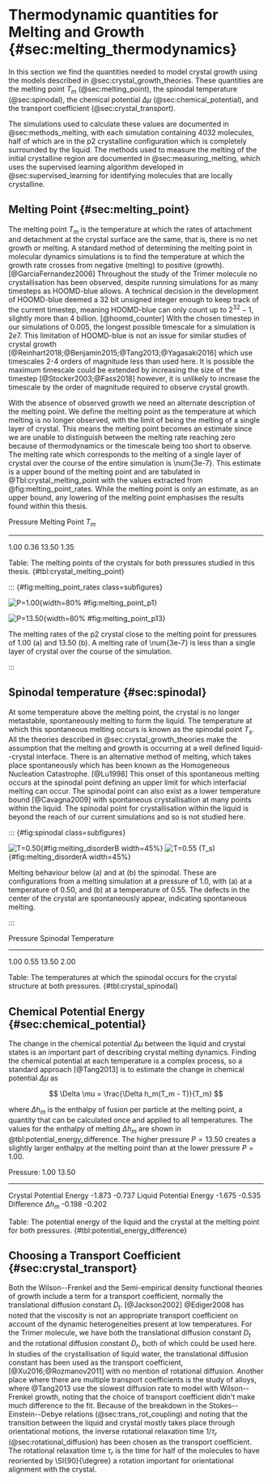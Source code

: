 # Thermodynamic quantities for Melting and Growth {#sec:melting_thermodynamics}

In this section we find the quantities
needed to model crystal growth
using the models described in @sec:crystal_growth_theories.
These quantities are
the melting point $T_m$ (@sec:melting_point),
the spinodal temperature (@sec:spinodal),
the chemical potential $\Delta \mu$ (@sec:chemical_potential), and
the transport coefficient (@sec:crystal_transport).

The simulations used to calculate these values
are documented in @sec:methods_melting,
with each simulation containing 4032 molecules,
half of which are in the p2 crystalline configuration
which is completely surrounded by the liquid.
The methods used to measure the melting of the initial crystalline region
are documented in @sec:measuring_melting,
which uses the supervised learning algorithm developed in @sec:supervised_learning
for identifying molecules that are locally crystalline.

## Melting Point {#sec:melting_point}

The melting point $T_m$ is the temperature
at which the rates of attachment and detachment
at the crystal surface are the same,
that is, there is no net growth or melting.
A standard method of determining the melting point in molecular dynamics simulations
is to find the temperature at which
the growth rate crosses from negative (melting) to positive (growth). [@GarciaFernandez2006]
Throughout the study of the Trimer molecule no crystallisation has been observed,
despite running simulations for as many timesteps as HOOMD-blue allows.
A technical decision in the development of HOOMD-blue
deemed a 32 bit unsigned integer enough to keep track of the current timestep,
meaning HOOMD-blue can only count up to $2^{32}-1$, slightly more than 4 billion. [@hoomd_counter]
With the chosen timestep in our simulations of 0.005,
the longest possible timescale for a simulation is $2e7$.
This limitation of HOOMD-blue is not an issue for
similar studies of crystal growth [@Reinhart2018;@Benjamin2015;@Tang2013;@Yagasaki2016]
which use timescales 2-4 orders of magnitude less than used here.
It is possible the maximum timescale could be extended by increasing
the size of the timestep [@Stocker2003;@Fass2018]
however, it is unlikely to increase the timescale
by the order of magnitude required to observe crystal growth.

With the absence of observed growth
we need an alternate description of the melting point.
We define the melting point as
the temperature at which melting is no longer observed,
with the limit of being the melting of a single layer of crystal.
This means the melting point becomes an estimate
since we are unable to distinguish between
the melting rate reaching zero because of thermodynamics
or the timescale being too short to observe.
The melting rate which corresponds to the melting
of a single layer of crystal over
the course of the entire simulation is \num{3e-7}.
This estimate is a upper bound of the melting point
and are tabulated in @Tbl:crystal_melting_point
with the values extracted from @fig:melting_point_rates.
While the melting point is only an estimate,
as an upper bound, any lowering of the melting point
emphasises the results found within this thesis.

Pressure  Melting Point $T_m$
-------- ---------------------
1.00            0.36
13.50           1.35

Table: The melting points of the crystals
for both pressures studied in this thesis. {#tbl:crystal_melting_point}

::: {#fig:melting_point_rates class=subfigures}

![P=1.00](../Projects/Crystal_Melting/figures/melting_point_rates_P1.00.svg){width=80% #fig:melting_point_p1}

![P=13.50](../Projects/Crystal_Melting/figures/melting_point_rates_P13.50.svg){width=80% #fig:melting_point_p13}

The melting rates of the p2 crystal close to the melting point
for pressures of 1.00 (a) and 13.50 (b).
A melting rate of \num{3e-7} is less than a single layer of crystal
over the course of the simulation.

:::

## Spinodal temperature {#sec:spinodal}

At some temperature above the melting point,
the crystal is no longer metastable,
spontaneously melting to form the liquid.
The temperature at which this spontaneous melting occurs
is known as the spinodal point $T_s$.
All the theories described in @sec:crystal_growth_theories
make the assumption that the melting and growth
is occurring at a well defined liquid--crystal interface.
There is an alternative method of melting,
which takes place spontaneously
which has been known as the Homogeneous Nucleation Catastrophe. [@Lu1998]
This onset of this spontaneous melting occurs at the spinodal point
defining an upper limit for which interfacial melting can occur.
The spinodal point can also exist as a lower temperature bound [@Cavagna2009]
with spontaneous crystallisation at many points within the liquid.
The spinodal point for crystallisation within the liquid
is beyond the reach of our current simulations
and so is not studied here.

::: {#fig:spinodal class=subfigures}

![T=0.50](../Projects/Crystal_Melting/figures/melting_disorder_P1.00-T0.50.svg){#fig:melting_disorderB width=45%}
![T=0.55 ($T_s$)](../Projects/Crystal_Melting/figures/melting_disorder_P1.00-T0.55.svg){#fig:melting_disorderA width=45%}

Melting behaviour below (a) and at (b) the spinodal.
These are configurations from a melting simulation
at a pressure of 1.0,
with (a) at a temperature of 0.50,
and (b) at a temperature of 0.55.
The defects in the center of the crystal
are spontaneously appear,
indicating spontaneous melting.

:::

Pressure  Spinodal Temperature
-------- ---------------------
1.00            0.55
13.50           2.00

Table: The temperatures at which the spinodal occurs for the crystal structure at both
pressures. {#tbl:crystal_spinodal}

## Chemical Potential Energy {#sec:chemical_potential}

The change in the chemical potential $\Delta \mu$
between the liquid and crystal states
is an important part of describing crystal melting dynamics.
Finding the chemical potential at each temperature is a complex process,
so a standard approach [@Tang2013] is
to estimate the change in chemical potential $\Delta \mu$ as

$$ \Delta \mu = \frac{\Delta h_m(T_m - T)}{T_m} $$

where $\Delta h_m$ is the enthalpy of fusion per particle at the melting point,
a quantity that can be calculated once and applied to all temperatures.
The values for the enthalpy of melting $\Delta h_m$
are shown in @tbl:potential_energy_difference.
The higher pressure $P=13.50$ creates a slightly larger
enthalpy at the melting point than at the lower pressure $P=1.00$.

Pressure:                    1.00   13.50
----------                 ------  ------
Crystal Potential Energy   -1.873  -0.737
Liquid Potential Energy    -1.675  -0.535
Difference $\Delta h_m$    -0.198  -0.202

Table: The potential energy of the liquid and the crystal at the melting point for both
pressures. {#tbl:potential_energy_difference}

## Choosing a Transport Coefficient {#sec:crystal_transport}

Both the Wilson--Frenkel and the Semi-empirical density functional theories of growth
include a term for a transport coefficient,
normally the translational diffusion constant $D_t$. [@Jackson2002]
@Ediger2008 has noted that the viscosity
is not an appropriate transport coefficient
on account of the dynamic heterogeneities present at low temperatures.
For the Trimer molecule,
we have both the translational diffusion constant $D_t$
and the rotational diffusion constant $D_r$,
both of which could be used here.
In studies of the crystallisation of liquid water,
the translational diffusion constant
has been used as the transport coefficient, [@Xu2016;@Rozmanov2011]
with no mention of rotational diffusion.
Another place where there are multiple transport coefficients
is the study of alloys,
where @Tang2013 use the slowest diffusion rate
to model with Wilson--Frenkel growth,
noting that the choice of transport coefficient
didn't make much difference to the fit.
Because of the breakdown in the Stokes--Einstein--Debye relations (@sec:trans_rot_coupling)
and noting that the transition between the liquid and crystal
mostly takes place through orientational motions,
the inverse rotational relaxation time $1/\tau_r$ (@sec:rotational_diffusion)
has been chosen as the transport coefficient.
The rotational relaxation time $\tau_r$ is the time
for half of the molecules to have reoriented by \SI{90}{\degree}
a rotation important for orientational alignment with the crystal.

